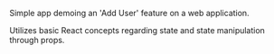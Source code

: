Simple app demoing an 'Add User' feature on a web application.

Utilizes basic React concepts regarding state and state manipulation through props.